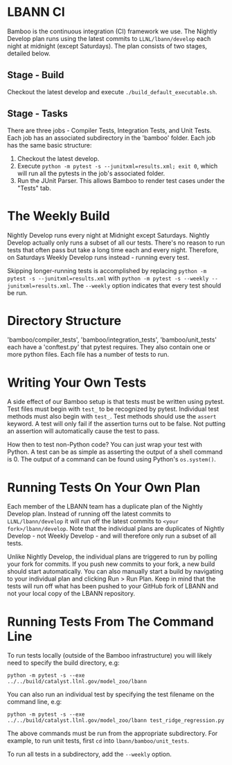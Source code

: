 # LBANN CI

Bamboo is the continuous integration (CI) framework we use. The Nightly Develop plan runs using the latest commits to `LLNL/lbann/develop` each night at midnight (except Saturdays). The plan consists of two stages, detailed below.

## Stage - Build

Checkout the latest develop and execute `./build_default_executable.sh`.

## Stage - Tasks

There are three jobs - Compiler Tests, Integration Tests, and Unit Tests.
Each job has an associated subdirectory in the 'bamboo' folder.
Each job has the same basic structure:

1. Checkout the latest develop.
2. Execute `python -m pytest -s --junitxml=results.xml; exit 0`, which will run all the pytests in the job's associated folder.
3. Run the JUnit Parser. This allows Bamboo to render test cases under the "Tests" tab.

# The Weekly Build

Nightly Develop runs every night at Midnight except Saturdays. Nightly Develop actually only runs a subset of all our tests. There's no reason to run tests that often pass but take a long time each and every night. Therefore, on Saturdays Weekly Develop runs instead - running every test.

Skipping longer-running tests is accomplished by replacing `python -m pytest -s --junitxml=results.xml` with `python -m pytest -s --weekly --junitxml=results.xml`. The `--weekly` option indicates that every test should be run.

# Directory Structure

'bamboo/compiler_tests', 'bamboo/integration_tests', 'bamboo/unit_tests' each have a 'conftest.py' that pytest requires. They also contain one or more python files. Each file has a number of tests to run. 

# Writing Your Own Tests

A side effect of our Bamboo setup is that tests must be written using pytest. Test files must begin with `test_` to be recognized by pytest. Individual test methods must also begin with `test_`. Test methods should use the `assert` keyword. A test will only fail if the assertion turns out to be false. Not putting an assertion will automatically cause the test to pass.

How then to test non-Python code? You can just wrap your test with Python. A test can be as simple as asserting the output of a shell command is 0. The output of a command can be found using Python's `os.system()`.

# Running Tests On Your Own Plan

Each member of the LBANN team has a duplicate plan of the Nightly Develop plan. Instead of running off the latest commits to `LLNL/lbann/develop` it will run off the latest commits to `<your fork>/lbann/develop`. Note that the individual plans are duplicates of Nightly Develop - not Weekly Develop - and will therefore only run a subset of all tests.

Unlike Nightly Develop, the individual plans are triggered to run by polling your fork for commits. If you push new commits to your fork, a new build should start automatically. You can also manually start a build by navigating to your individual plan and clicking Run > Run Plan. Keep in mind that the tests will run off what has been pushed to your GitHub fork of LBANN and not your local copy of the LBANN repository.

# Running Tests From The Command Line

To run tests locally (outside of the Bamboo infrastructure) you will likely need to specify the build directory, e.g:

 `python -m pytest -s --exe ../../build/catalyst.llnl.gov/model_zoo/lbann`

You can also run an individual test by specifying the test filename on the command line, e.g:

 `python -m pytest -s --exe ../../build/catalyst.llnl.gov/model_zoo/lbann test_ridge_regression.py`

The above commands must be run from the appropriate subdirectory. For example, to run unit tests, first `cd` into `lbann/bamboo/unit_tests`. 

To run all tests in a subdirectory, add the `--weekly` option.
